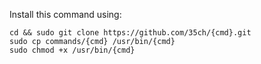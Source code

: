 Install this command using:

```
cd && sudo git clone https://github.com/35ch/{cmd}.git
sudo cp commands/{cmd} /usr/bin/{cmd}
sudo chmod +x /usr/bin/{cmd}
```
